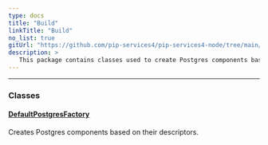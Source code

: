 ```yaml
---
type: docs
title: "Build"
linkTitle: "Build"
no_list: true
gitUrl: "https://github.com/pip-services4/pip-services4-node/tree/main/pip-services4-postgres-node"
description: >
   This package contains classes used to create Postgres components based on their descriptors.
---
```

---


<div class="module-body"> 

### Classes

#### [DefaultPostgresFactory](default_postgres_factory)
Creates Postgres components based on their descriptors.


</div>

